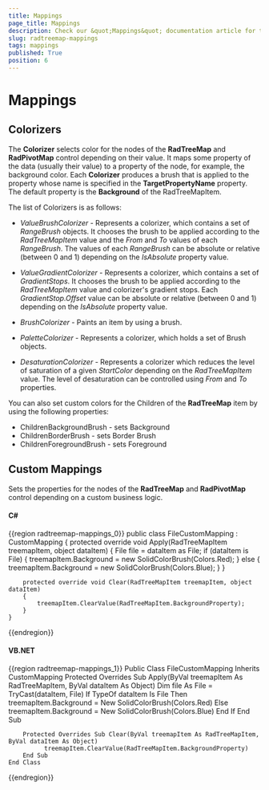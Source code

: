 ```yaml
---
title: Mappings
page_title: Mappings
description: Check our &quot;Mappings&quot; documentation article for the RadTreeMap WPF control.
slug: radtreemap-mappings
tags: mappings
published: True
position: 6
---
```


# Mappings

## Colorizers

The __Colorizer__ selects color for the nodes of the __RadTreeMap__ and __RadPivotMap__ control depending on their value. It maps some property of the data (usually their value) to a property of the node, for example, the background color. Each __Colorizer__ produces a brush that is applied to the property whose name is specified in the __TargetPropertyName__ property. The default property is the __Background__ of the RadTreeMapItem.

The list of Colorizers is as follows:

* *ValueBrushColorizer* - Represents a colorizer, which contains a set of *RangeBrush* objects. It chooses the brush to be applied according to the *RadTreeMapItem* value and the *From* and *To* values of each *RangeBrush*. The values of each *RangeBrush* can be absolute or relative (between 0 and 1) depending on the *IsAbsolute* property value.

* *ValueGradientColorizer* - Represents a colorizer, which contains a set of *GradientStops*. It chooses the brush to be applied according to the *RadTreeMapItem* value and colorizer's gradient stops. Each *GradientStop.Offset* value can be absolute or relative (between 0 and 1) depending on the *IsAbsolute* property value.

* *BrushColorizer* - Paints an item by using a brush.

* *PaletteColorizer* - Represents a colorizer, which holds a set of Brush objects.

* *DesaturationColorizer* - Represents a colorizer which reduces the level of saturation of a given *StartColor* depending on the *RadTreeMapItem* value. The level of desaturation can be controlled using *From* and *To* properties.

You can also set custom colors for the Children of the __RadTreeMap__ item by using the following properties:

* ChildrenBackgroundBrush - sets Background
* ChildrenBorderBrush - sets Border Brush
* ChildrenForegroundBrush - sets Foreground

## Custom Mappings

Sets the properties for the nodes of the __RadTreeMap__ and __RadPivotMap__ control depending on a custom business logic.

#### __C#__

{{region radtreemap-mappings_0}}
	public class FileCustomMapping : CustomMapping
	{
		protected override void Apply(RadTreeMapItem treemapItem, object dataItem)
		{
			File file = dataItem as File;
			if (dataItem is File)
			{
				treemapItem.Background = new SolidColorBrush(Colors.Red);
			}
			else
			{
				treemapItem.Background = new SolidColorBrush(Colors.Blue);
			}
		}

		protected override void Clear(RadTreeMapItem treemapItem, object dataItem)
		{
			treemapItem.ClearValue(RadTreeMapItem.BackgroundProperty);
		}
	}
{{endregion}}

#### __VB.NET__

{{region radtreemap-mappings_1}}
	Public Class FileCustomMapping
		Inherits CustomMapping
		Protected Overrides Sub Apply(ByVal treemapItem As RadTreeMapItem, ByVal dataItem As Object)
			  Dim file As File = TryCast(dataItem, File)
			  If TypeOf dataItem Is File Then
					treemapItem.Background = New SolidColorBrush(Colors.Red)
			  Else
					treemapItem.Background = New SolidColorBrush(Colors.Blue)
			  End If
		End Sub

		Protected Overrides Sub Clear(ByVal treemapItem As RadTreeMapItem, ByVal dataItem As Object)
			  treemapItem.ClearValue(RadTreeMapItem.BackgroundProperty)
		End Sub
    End Class
{{endregion}}